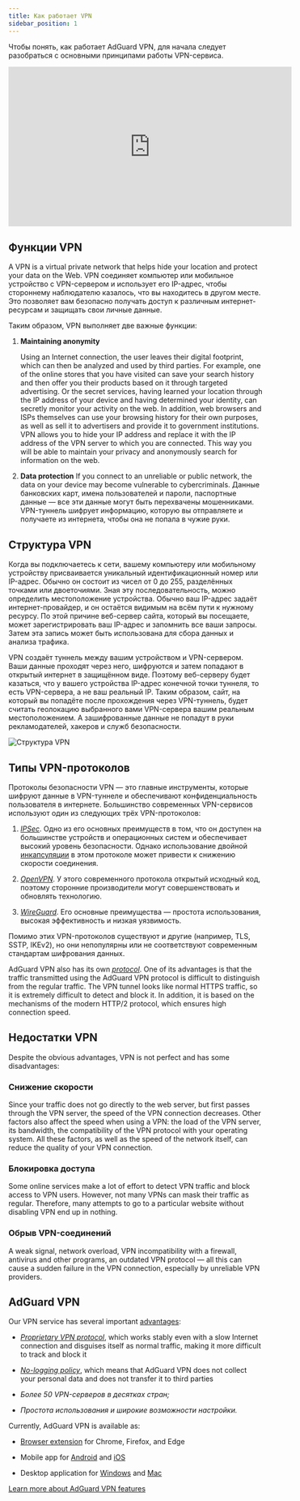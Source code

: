 ```yaml
---
title: Как работает VPN
sidebar_position: 1
---
```


Чтобы понять, как работает AdGuard VPN, для начала следует разобраться с основными принципами работы VPN-сервиса.

<iframe width="560" height="315" src="https://www.youtube-nocookie.com/embed/aOmkjgfSsIY" title="YouTube video player" frameborder="0" allow="accelerometer; autoplay; clipboard-write; encrypted-media; gyroscope; picture-in-picture" allowfullscreen></iframe>

## Функции VPN

A VPN is a virtual private network that helps hide your location and protect your data on the Web. VPN соединяет компьютер или мобильное устройство с VPN-сервером и использует его IP-адрес, чтобы стороннему наблюдателю казалось, что вы находитесь в другом месте. Это позволяет вам безопасно получать доступ к различным интернет-ресурсам и защищать свои личные данные.

Таким образом, VPN выполняет две важные функции:

1. **Maintaining anonymity**

    Using an Internet connection, the user leaves their digital footprint, which can then be analyzed and used by third parties. For example, one of the online stores that you have visited can save your search history and then offer you their products based on it through targeted advertising. Or the secret services, having learned your location through the IP address of your device and having determined your identity, can secretly monitor your activity on the web. In addition, web browsers and ISPs themselves can use your browsing history for their own purposes, as well as sell it to advertisers and provide it to government institutions. VPN allows you to hide your IP address and replace it with the IP address of the VPN server to which you are connected. This way you will be able to maintain your privacy and anonymously search for information on the web.

1. **Data protection** If you connect to an unreliable or public network, the data on your device may become vulnerable to cybercriminals. Данные банковских карт, имена пользователей и пароли, паспортные данные — все эти данные могут быть перехвачены мошенниками. VPN-туннель шифрует информацию, которую вы отправляете и получаете из интернета, чтобы она не попала в чужие руки.

## Структура VPN

Когда вы подключаетесь к сети, вашему компьютеру или мобильному устройству присваивается уникальный идентификационный номер или IP-адрес. Обычно он состоит из чисел от 0 до 255, разделённых точками или двоеточиями. Зная эту последовательность, можно определить местоположение устройства. Обычно ваш IP-адрес задаёт интернет-провайдер, и он остаётся видимым на всём пути к нужному ресурсу. По этой причине веб-сервер сайта, который вы посещаете, может зарегистрировать ваш IP-адрес и запомнить все ваши запросы. Затем эта запись может быть использована для сбора данных и анализа трафика.

VPN создаёт туннель между вашим устройством и VPN-сервером. Ваши данные проходят через него, шифруются и затем попадают в открытый интернет в защищённом виде. Поэтому веб-серверу будет казаться, что у вашего устройства IP-адрес конечной точки туннеля, то есть VPN-сервера, а не ваш реальный IP. Таким образом, сайт, на который вы попадёте после прохождения через VPN-туннель, будет считать геолокацию выбранного вами VPN-сервера вашим реальным местоположением. А зашифрованные данные не попадут в руки рекламодателей, хакеров и служб безопасности.

![Структура VPN](https://cdn.adguardvpn.com/public/Adguard/Website/Images/seo/en/how_vpn_3.jpg)

## Типы VPN-протоколов

Протоколы безопасности VPN — это главные инструменты, которые шифруют данные в VPN-туннеле и обеспечивают конфиденциальность пользователя в интернете. Большинство современных VPN-сервисов используют один из следующих трёх VPN-протоколов:

1. [*IPSec*](https://ru.wikipedia.org/wiki/IPsec). Одно из его основных преимуществ в том, что он доступен на большинстве устройств и операционных систем и обеспечивает высокий уровень безопасности. Однако использование двойной [инкапсуляции](https://en.wikipedia.org/wiki/Encapsulation_(networking)) в этом протоколе может привести к снижению скорости соединения.

1. [*OpenVPN*](https://ru.wikipedia.org/wiki/OpenVPN). У этого современного протокола открытый исходный код, поэтому сторонние производители могут совершенствовать и обновлять технологию.

1. [*WireGuard*](https://ru.wikipedia.org/wiki/WireGuard). Его основные преимущества — простота использования, высокая эффективность и низкая уязвимость.

Помимо этих VPN-протоколов существуют и другие (например, TLS, SSTP, IKEv2), но они непопулярны или не соответствуют современным стандартам шифрования данных.

AdGuard VPN also has its own [*protocol*](/general/adguard-vpn-protocol). One of its advantages is that the traffic transmitted using the AdGuard VPN protocol is difficult to distinguish from the regular traffic. The VPN tunnel looks like normal HTTPS traffic, so it is extremely difficult to detect and block it. In addition, it is based on the mechanisms of the modern HTTP/2 protocol, which ensures high connection speed.

## Недостатки VPN

Despite the obvious advantages, VPN is not perfect and has some disadvantages:

### Снижение скорости

Since your traffic does not go directly to the web server, but first passes through the VPN server, the speed of the VPN connection decreases. Other factors also affect the speed when using a VPN: the load of the VPN server, its bandwidth, the compatibility of the VPN protocol with your operating system. All these factors, as well as the speed of the network itself, can reduce the quality of your VPN connection.

### Блокировка доступа

Some online services make a lot of effort to detect VPN traffic and block access to VPN users. However, not many VPNs can mask their traffic as regular. Therefore, many attempts to go to a particular website without disabling VPN end up in nothing.

### Обрыв VPN-соединений

A weak signal, network overload, VPN incompatibility with a firewall, antivirus and other programs, an outdated VPN protocol — all this can cause a sudden failure in the VPN connection, especially by unreliable VPN providers.

## AdGuard VPN

Our VPN service has several important [advantages](/general/why-adguard-vpn):

- [*Proprietary VPN protocol*](/general/adguard-vpn-protocol), which works stably even with a slow Internet connection and disguises itself as normal traffic, making it more difficult to track and block it

- [*No-logging policy*](https://adguard-vpn.com/privacy.html), which means that AdGuard VPN does not collect your personal data and does not transfer it to third parties

- *Более 50 VPN-серверов в десятках стран;*

- *Простота использования и широкие возможности настройки.*

Currently, AdGuard VPN is available as:

- [Browser extension](/adguard-vpn-browser-extension/overview) for Chrome, Firefox, and Edge

- Mobile app for [Android](/adguard-vpn-for-android/overview) and [iOS](/adguard-vpn-for-ios/overview)

- Desktop application for [Windows](/adguard-vpn-for-windows/overview) and [Mac](/adguard-vpn-for-mac/overview)

[Learn more about AdGuard VPN features](https://adguard-vpn.com/welcome.html)
